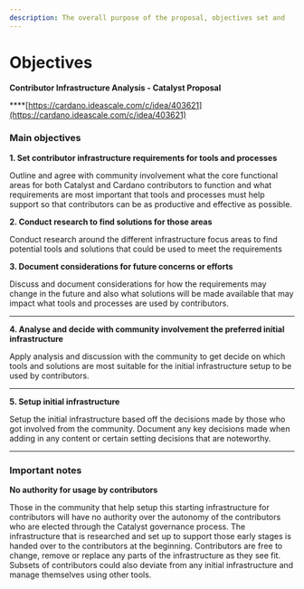 ```yaml
---
description: The overall purpose of the proposal, objectives set and
---
```


# Objectives

**Contributor Infrastructure Analysis - Catalyst Proposal**

****[https://cardano.ideascale.com/c/idea/403621](https://cardano.ideascale.com/c/idea/403621)



### Main objectives

**1. Set contributor infrastructure requirements for tools and processes** &#x20;

Outline and agree with community involvement what the core functional areas for both Catalyst and Cardano contributors to function and what requirements are most important that tools and processes must help support so that contributors can be as productive and effective as possible.



**2. Conduct research to find solutions for those areas**

Conduct research around the different infrastructure focus areas to find potential tools and solutions that could be used to meet the requirements



**3. Document considerations for future concerns or efforts**

Discuss and document considerations for how the requirements may change in the future and also what solutions will be made available that may impact what tools and processes are used by contributors.

****

**4. Analyse and decide with community involvement the preferred initial infrastructure**

Apply analysis and discussion with the community to get decide on which tools and solutions are most suitable for the initial infrastructure setup to be used by contributors.

****

**5. Setup initial infrastructure**

Setup the initial infrastructure based off the decisions made by those who got involved from the community. Document any key decisions made when adding in any content or certain setting decisions that are noteworthy.

****

### Important notes

**No authority for usage by contributors**

Those in the community that help setup this starting infrastructure for contributors will have no authority over the autonomy of the contributors who are elected through the Catalyst governance process. The infrastructure that is researched and set up to support those early stages is handed over to the contributors at the beginning. Contributors are free to change, remove or replace any parts of the infrastructure as they see fit. Subsets of contributors could also deviate from any initial infrastructure and manage themselves using other tools.
